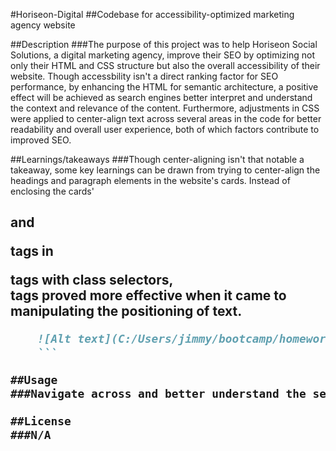 #Horiseon-Digital
##Codebase for accessibility-optimized marketing agency website

##Description
###The purpose of this project was to help Horiseon Social Solutions, a digital marketing agency, improve their SEO by optimizing not only their HTML and CSS structure but also the overall accessibility of their website. Though accessbility isn't a direct ranking factor for SEO performance, by enhancing the HTML for semantic architecture, a positive effect will be achieved as search engines better interpret and understand the context and relevance of the content. Furthermore, adjustments in CSS were applied to center-align text across several areas in the code for better readability and overall user experience, both of which factors contribute to improved SEO.

##Learnings/takeaways
###Though center-aligning isn't that notable a takeaway, some key learnings can be drawn from trying to center-align the headings and paragraph elements in the website's cards. Instead of enclosing the cards' <h2> and <p> tags in <figure></figure> tags with class selectors, <div></div> tags proved more effective when it came to manipulating the positioning of text. 

```md
    ![Alt text](C:/Users/jimmy/bootcamp/homework/horiseon-digital/assets/images/screenshot.png)
    ``` 

##Usage 
###Navigate across and better understand the services that Horiseon Social Solutions offer by clicking on the corresponding service using the navigation bar at the top of the webpage.

##License
###N/A
